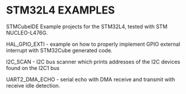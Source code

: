 # STM32L4 EXAMPLES

STMCubeIDE Example projects for the STM32L4, tested with STM NUCLEO-L476G.

HAL_GPIO_EXTI - example on how to properly implement GPIO external interrupt with STM32Cube generated code.

I2C_SCAN - I2C bus scanner which prints addresses of the I2C devices found on the I2C1 bus

UART2_DMA_ECHO - serial echo with DMA receive and transmit with receive idle detection.
 
